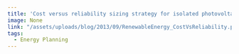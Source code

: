 ```yaml
---
title: 'Cost versus reliability sizing strategy for isolated photovoltaic micro-grids in the developing world'
image: None
link: "/assets/uploads/blog/2013/09/RenewableEnergy_CostVsReliability.pdf"
tags:
  - Energy Planning
---
```

